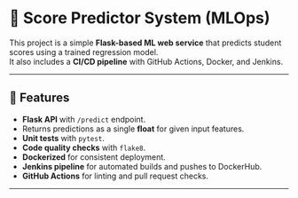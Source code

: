# 🎯 Score Predictor System (MLOps)

This project is a simple **Flask-based ML web service** that predicts student scores using a trained regression model.  
It also includes a **CI/CD pipeline** with GitHub Actions, Docker, and Jenkins.

---

## 🚀 Features
- **Flask API** with `/predict` endpoint.
- Returns predictions as a single **float** for given input features.
- **Unit tests** with `pytest`.
- **Code quality checks** with `flake8`.
- **Dockerized** for consistent deployment.
- **Jenkins pipeline** for automated builds and pushes to DockerHub.
- **GitHub Actions** for linting and pull request checks.

---


